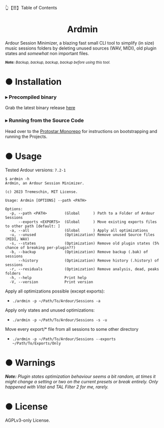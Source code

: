 👆【☰】Table of Contents

<div align="center">
    <h1>Ardmin</h1>
</div>

Ardour Session Minimizer, a blazing fast small CLI tool to simplify (in size) music sessions folders by deleting unused sources (WAV, MIDI), old plugin states and _somewhat_ non important files.

<sub><i><b>Note:</b> Backup, backup, backup, backup before using this tool.</i></sub>

# ● Installation

### ▸ Precompiled binary
Grab the latest binary release [here](https://github.com/BrokenSource/Ardmin/releases/latest)

### ▸ Running from the Source Code
Head over to the [Protostar Monorepo](https://github.com/Tremeschin/Protostar) for instructions on bootstrapping and running the Projects.

# ● Usage

Tested Ardour versions: `7.2-1`

```
$ ardmin -h
Ardmin, an Ardour Session Minimizer.

(c) 2023 Tremeschin, MIT License.

Usage: Ardmin [OPTIONS] --path <PATH>

Options:
  -p, --path <PATH>        (Global      ) Path to a Folder of Ardour Sessions
      --exports <EXPORTS>  (Global      ) Move existing exports files to other path [default: ]
  -a, --all                (Global      ) Apply all optimizations
  -u, --unused             (Optimization) Remove unused Source files (MIDI, WAV)
  -s, --states             (Optimization) Remove old plugin states (5% chance of breaking per-plugin??)
  -b, --backup             (Optimization) Remove backup (.bak) of sessions
      --history            (Optimization) Remove history (.history) of sessions
  -r, --residuals          (Optimization) Remove analysis, dead, peaks folders
  -h, --help               Print help
  -V, --version            Print version
```

Apply all optimizations possible (except exports):
- `./ardmin -p ~/Path/To/Ardour/Sessions -a`

Apply only states and unused optimizations:
- `./ardmin -p ~/Path/To/Ardour/Sessions -s -u`

Move every export/* file from all sessions to some other directory
- `./ardmin -p ~/Path/To/Ardour/Sessions --exports ~/Path/To/Exports/Only`

# ● Warnings

<i><b>Note:</b> Plugin states optimization behaviour seems a bit random, at times it might change a setting or two on the current presets or break entirely. Only happened with Vital and TAL Filter 2 for me, rarely.</i>

# ● License

AGPLv3-only License.

